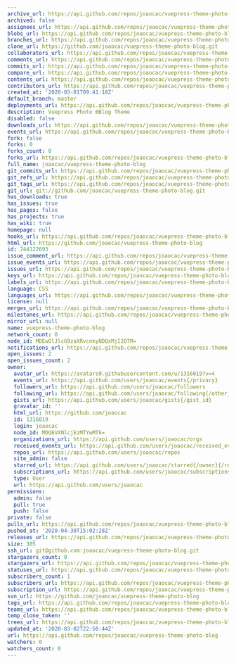 ```yaml
---
archive_url: https://api.github.com/repos/joaocac/vuepress-theme-photo-blog/{archive_format}{/ref}
archived: false
assignees_url: https://api.github.com/repos/joaocac/vuepress-theme-photo-blog/assignees{/user}
blobs_url: https://api.github.com/repos/joaocac/vuepress-theme-photo-blog/git/blobs{/sha}
branches_url: https://api.github.com/repos/joaocac/vuepress-theme-photo-blog/branches{/branch}
clone_url: https://github.com/joaocac/vuepress-theme-photo-blog.git
collaborators_url: https://api.github.com/repos/joaocac/vuepress-theme-photo-blog/collaborators{/collaborator}
comments_url: https://api.github.com/repos/joaocac/vuepress-theme-photo-blog/comments{/number}
commits_url: https://api.github.com/repos/joaocac/vuepress-theme-photo-blog/commits{/sha}
compare_url: https://api.github.com/repos/joaocac/vuepress-theme-photo-blog/compare/{base}...{head}
contents_url: https://api.github.com/repos/joaocac/vuepress-theme-photo-blog/contents/{+path}
contributors_url: https://api.github.com/repos/joaocac/vuepress-theme-photo-blog/contributors
created_at: '2020-03-01T09:41:18Z'
default_branch: master
deployments_url: https://api.github.com/repos/joaocac/vuepress-theme-photo-blog/deployments
description: Vuepress Photo BBlog Theme
disabled: false
downloads_url: https://api.github.com/repos/joaocac/vuepress-theme-photo-blog/downloads
events_url: https://api.github.com/repos/joaocac/vuepress-theme-photo-blog/events
fork: false
forks: 0
forks_count: 0
forks_url: https://api.github.com/repos/joaocac/vuepress-theme-photo-blog/forks
full_name: joaocac/vuepress-theme-photo-blog
git_commits_url: https://api.github.com/repos/joaocac/vuepress-theme-photo-blog/git/commits{/sha}
git_refs_url: https://api.github.com/repos/joaocac/vuepress-theme-photo-blog/git/refs{/sha}
git_tags_url: https://api.github.com/repos/joaocac/vuepress-theme-photo-blog/git/tags{/sha}
git_url: git://github.com/joaocac/vuepress-theme-photo-blog.git
has_downloads: true
has_issues: true
has_pages: false
has_projects: true
has_wiki: true
homepage: null
hooks_url: https://api.github.com/repos/joaocac/vuepress-theme-photo-blog/hooks
html_url: https://github.com/joaocac/vuepress-theme-photo-blog
id: 244122693
issue_comment_url: https://api.github.com/repos/joaocac/vuepress-theme-photo-blog/issues/comments{/number}
issue_events_url: https://api.github.com/repos/joaocac/vuepress-theme-photo-blog/issues/events{/number}
issues_url: https://api.github.com/repos/joaocac/vuepress-theme-photo-blog/issues{/number}
keys_url: https://api.github.com/repos/joaocac/vuepress-theme-photo-blog/keys{/key_id}
labels_url: https://api.github.com/repos/joaocac/vuepress-theme-photo-blog/labels{/name}
language: CSS
languages_url: https://api.github.com/repos/joaocac/vuepress-theme-photo-blog/languages
license: null
merges_url: https://api.github.com/repos/joaocac/vuepress-theme-photo-blog/merges
milestones_url: https://api.github.com/repos/joaocac/vuepress-theme-photo-blog/milestones{/number}
mirror_url: null
name: vuepress-theme-photo-blog
network_count: 0
node_id: MDEwOlJlcG9zaXRvcnkyNDQxMjI2OTM=
notifications_url: https://api.github.com/repos/joaocac/vuepress-theme-photo-blog/notifications{?since,all,participating}
open_issues: 2
open_issues_count: 2
owner:
  avatar_url: https://avatars0.githubusercontent.com/u/1316019?v=4
  events_url: https://api.github.com/users/joaocac/events{/privacy}
  followers_url: https://api.github.com/users/joaocac/followers
  following_url: https://api.github.com/users/joaocac/following{/other_user}
  gists_url: https://api.github.com/users/joaocac/gists{/gist_id}
  gravatar_id: ''
  html_url: https://github.com/joaocac
  id: 1316019
  login: joaocac
  node_id: MDQ6VXNlcjEzMTYwMTk=
  organizations_url: https://api.github.com/users/joaocac/orgs
  received_events_url: https://api.github.com/users/joaocac/received_events
  repos_url: https://api.github.com/users/joaocac/repos
  site_admin: false
  starred_url: https://api.github.com/users/joaocac/starred{/owner}{/repo}
  subscriptions_url: https://api.github.com/users/joaocac/subscriptions
  type: User
  url: https://api.github.com/users/joaocac
permissions:
  admin: false
  pull: true
  push: false
private: false
pulls_url: https://api.github.com/repos/joaocac/vuepress-theme-photo-blog/pulls{/number}
pushed_at: '2020-04-30T15:02:28Z'
releases_url: https://api.github.com/repos/joaocac/vuepress-theme-photo-blog/releases{/id}
size: 305
ssh_url: git@github.com:joaocac/vuepress-theme-photo-blog.git
stargazers_count: 0
stargazers_url: https://api.github.com/repos/joaocac/vuepress-theme-photo-blog/stargazers
statuses_url: https://api.github.com/repos/joaocac/vuepress-theme-photo-blog/statuses/{sha}
subscribers_count: 1
subscribers_url: https://api.github.com/repos/joaocac/vuepress-theme-photo-blog/subscribers
subscription_url: https://api.github.com/repos/joaocac/vuepress-theme-photo-blog/subscription
svn_url: https://github.com/joaocac/vuepress-theme-photo-blog
tags_url: https://api.github.com/repos/joaocac/vuepress-theme-photo-blog/tags
teams_url: https://api.github.com/repos/joaocac/vuepress-theme-photo-blog/teams
temp_clone_token: ''
trees_url: https://api.github.com/repos/joaocac/vuepress-theme-photo-blog/git/trees{/sha}
updated_at: '2020-03-02T22:50:44Z'
url: https://api.github.com/repos/joaocac/vuepress-theme-photo-blog
watchers: 0
watchers_count: 0
---
```


